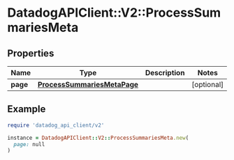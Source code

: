 # DatadogAPIClient::V2::ProcessSummariesMeta

## Properties

| Name | Type | Description | Notes |
| ---- | ---- | ----------- | ----- |
| **page** | [**ProcessSummariesMetaPage**](ProcessSummariesMetaPage.md) |  | [optional] |

## Example

```ruby
require 'datadog_api_client/v2'

instance = DatadogAPIClient::V2::ProcessSummariesMeta.new(
  page: null
)
```

